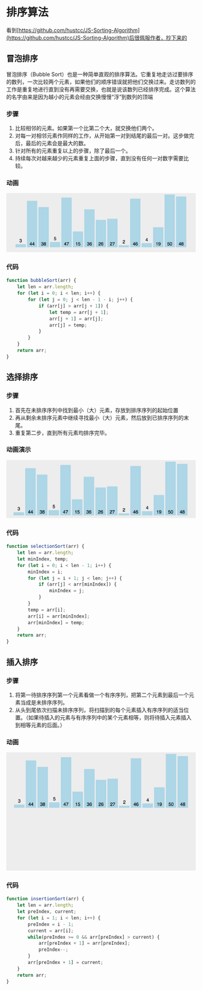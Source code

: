 # 排序算法
看到[https://github.com/hustcc/JS-Sorting-Algorithm](https://github.com/hustcc/JS-Sorting-Algorithm)后很佩服作者，抄下来的

## 冒泡排序
冒泡排序（Bubble Sort）也是一种简单直观的排序算法。它重复地走访过要排序的数列，一次比较两个元素，如果他们的顺序错误就把他们交换过来。走访数列的工作是重复地进行直到没有再需要交换，也就是说该数列已经排序完成。这个算法的名字由来是因为越小的元素会经由交换慢慢“浮”到数列的顶端

### 步骤
1. 比较相邻的元素。如果第一个比第二个大，就交换他们两个。
2. 对每一对相邻元素作同样的工作，从开始第一对到结尾的最后一对。这步做完后，最后的元素会是最大的数。
3. 针对所有的元素重复以上的步骤，除了最后一个。
4. 持续每次对越来越少的元素重复上面的步骤，直到没有任何一对数字需要比较。

### 动画

![](./images/bubbleSort.gif)

### 代码
```javascript
function bubbleSort(arr) {
	let len = arr.length;
	for (let i = 0; i < len; i++) {
		for (let j = 0; j < len - 1 - i; j++) {
			if (arr[j] > arr[j + 1]) {
				let temp = arr[j + 1];
				arr[j + 1] = arr[j];
				arr[j] = temp;
			}
		}
	}
	return arr;
}
```

## 选择排序
### 步骤
1. 首先在未排序序列中找到最小（大）元素，存放到排序序列的起始位置
2. 再从剩余未排序元素中继续寻找最小（大）元素，然后放到已排序序列的末尾。
3. 重复第二步，直到所有元素均排序完毕。

### 动画演示

![](./images/selectionSort.gif)

### 代码
```javascript
function selectionSort(arr) {
	let len = arr.length;
	let minIndex, temp;
	for (let i = 0; i < len - 1; i++) {
		minIndex = i;
		for (let j = i + 1; j < len; j++) {
			if (arr[j] < arr[minIndex]) {
				minIndex = j;
			}
		}
		temp = arr[i];
		arr[i] = arr[minIndex];
		arr[minIndex] = temp;
	}
	return arr;
}
```

## 插入排序
### 步骤
1. 将第一待排序序列第一个元素看做一个有序序列，把第二个元素到最后一个元素当成是未排序序列。
2. 从头到尾依次扫描未排序序列，将扫描到的每个元素插入有序序列的适当位置。（如果待插入的元素与有序序列中的某个元素相等，则将待插入元素插入到相等元素的后面。）

### 动画

![](./images/insertionSort.gif)

### 代码
```javascript
function insertionSort(arr) {
	let len = arr.length;
	let preIndex, current;
	for (let i = 1; i < len; i++) {
		preIndex = i - 1;
		current = arr[i];
		while(preIndex >= 0 && arr[preIndex] > current) {
			arr[preIndex + 1] = arr[preIndex];
			preIndex--;
		}
		arr[preIndex + 1] = current;
	}
	return arr;
}
```
